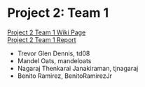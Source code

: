 Project 2: Team 1
=================
[Project 2 Team 1 Wiki Page](https://github.com/CourseReps/ECEN489-Spring2015/wiki/Project-2-Team-1)  
[Project 2 Team 1 Report](https://github.com/CourseReps/ECEN489-Spring2015/wiki/Project-2-Team-1-Report)  

* Trevor Glen Dennis, td08
* Mandel Oats, mandeloats
* Nagaraj Thenkarai Janakiraman, tjnagaraj
* Benito Ramirez, BenitoRamirezJr
